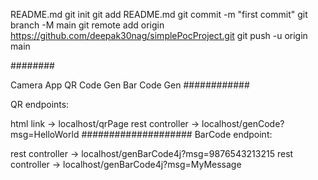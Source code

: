 README.md
git init git add README.md git commit -m "first commit" git branch -M main git remote add origin https://github.com/deepak30nag/simplePocProject.git git push -u origin main

########

Camera App
QR Code Gen
Bar Code Gen
############

QR endpoints:

html link -> localhost/qrPage
rest controller -> localhost/genCode?msg=HelloWorld
#################### BarCode endpoint:

rest controller -> localhost/genBarCode4j?msg=9876543213215
rest controller -> localhost/genBarCode4j?msg=MyMessage